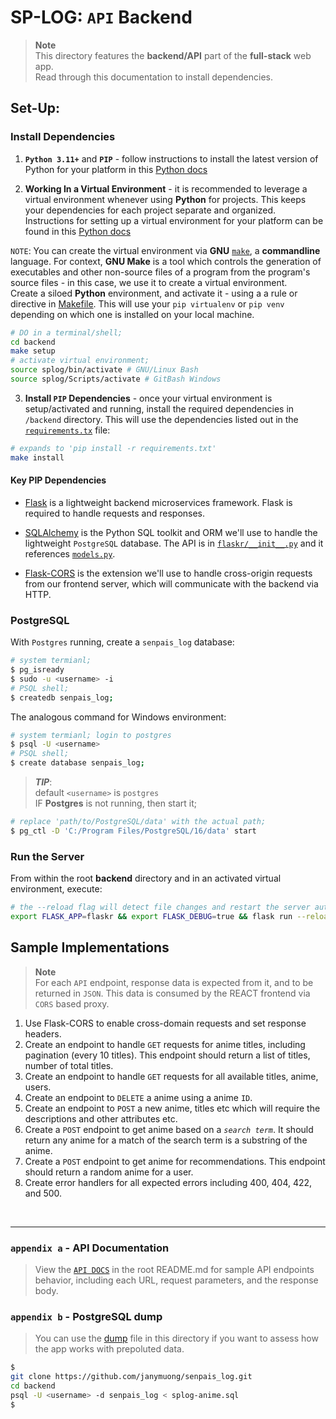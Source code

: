# SP-LOG: `API` Backend
> **Note**  
> This directory features the __backend/API__ part of the __full-stack__ web app.  
> Read through this documentation to install dependencies.

## Set-Up:

### Install Dependencies

1. **`Python 3.11+`** and **`PIP`** - follow instructions to install the latest version of Python for your platform in this [Python docs](https://docs.python.org/3/using/unix.html#getting-and-installing-the-latest-version-of-python)

2. **Working In a Virtual Environment** - it is recommended to leverage a virtual environment whenever using __Python__ for projects. This keeps your dependencies for each project separate and organized. Instructions for setting up a virtual environment for your platform can be found in this [Python docs](https://packaging.python.org/guides/installing-using-pip-and-virtual-environments/)


`NOTE`: You can create the virtual environment via __GNU__ [`make`](https://www.gnu.org/software/make/), a __commandline__ language. For context, __GNU Make__ is a tool which controls the generation of executables and other non-source files of a program from the program's source files - in this case, we use it to create a virtual environment.  
Create a siloed **Python** environment, and activate it - using a a rule or directive in [Makefile](./Makefile). This will use your `pip virtualenv` or `pip venv` depending on which one is installed on your local machine.
```bash
# DO in a terminal/shell;
cd backend
make setup
# activate virtual environment;
source splog/bin/activate # GNU/Linux Bash
source splog/Scripts/activate # GitBash Windows
```

3. **Install `PIP` Dependencies** - once your virtual environment is setup/activated and running, install the required dependencies in `/backend` directory. This will use the dependencies listed out in the [`requirements.tx`](./requirements.txt) file:

```bash
# expands to 'pip install -r requirements.txt'
make install
```

#### Key **PIP** Dependencies

- [Flask](http://flask.pocoo.org/) is a lightweight backend microservices framework. Flask is required to handle requests and responses.

- [SQLAlchemy](https://www.sqlalchemy.org/) is the Python SQL toolkit and ORM we'll use to handle the lightweight `PostgreSQL` database. The API is in [`flaskr/__init__.py`](./flaskr/__init__.py) and it  references [`models.py`](./models.py).

- [Flask-CORS](https://flask-cors.readthedocs.io/en/latest/#) is the extension we'll use to handle cross-origin requests from our frontend server, which will communicate with the backend via HTTP.


### PostgreSQL

With `Postgres` running, create a `senpais_log` database:

```bash
# system termianl;
$ pg_isready 
$ sudo -u <username> -i
# PSQL shell;
$ createdb senpais_log;
```

The analogous command for Windows environment:
```bash
# system termianl; login to postgres
$ psql -U <username>
# PSQL shell;
$ create database senpais_log;
```

> **_TIP_**:  
> default `<username>` is `postgres`  
> IF **Postgres** is not running, then start it;  
```bash
# replace 'path/to/PostgreSQL/data' with the actual path;
$ pg_ctl -D 'C:/Program Files/PostgreSQL/16/data' start
```



### Run the Server

From within the root __backend__ directory and in an activated virtual environment, execute:

```bash
# the --reload flag will detect file changes and restart the server automatically.
export FLASK_APP=flaskr && export FLASK_DEBUG=true && flask run --reload
```

## Sample Implementations
> **Note**  
> For each `API` endpoint, response data is expected from it, and to be returned in `JSON`. This data is consumed by the REACT frontend via `CORS` based proxy.

1. Use Flask-CORS to enable cross-domain requests and set response headers.
2. Create an endpoint to handle `GET` requests for anime titles, including pagination (every 10 titles). This endpoint should return a list of titles, number of total titles.
3. Create an endpoint to handle `GET` requests for all available titles, anime, users.
4. Create an endpoint to `DELETE` a anime using a anime `ID`.
5. Create an endpoint to `POST` a new anime, titles etc which will require the descriptions and other attributes etc.
6. Create a `POST` endpoint to get anime based on a *`search term`*. It should return any anime for a match of the search term is a substring of the anime.
7. Create a `POST` endpoint to get anime for recommendations. This endpoint should  return a random anime for a user.
8. Create error handlers for all expected errors including 400, 404, 422, and 500.

<br/>

---
### `appendix a` - API Documentation

> View the [`API DOCS`](../README.md#api-reference) in the root README.md for sample API endpoints behavior, including each URL, request parameters, and the response body.

### `appendix b` - PostgreSQL dump

> You can use the [dump](./splog-anime.sql) file in this directory if you want to assess how the app works with prepoluted data.

```bash
$
git clone https://github.com/janymuong/senpais_log.git
cd backend
psql -U <username> -d senpais_log < splog-anime.sql
$
```
